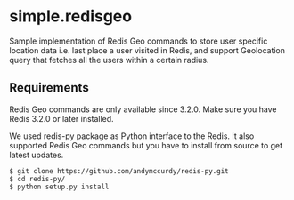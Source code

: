 # simple.redisgeo

Sample implementation of Redis Geo commands to store user specific location data i.e. last place a user visited in Redis, and support Geolocation query that fetches all the users within a certain radius.

Requirements
------------------------

Redis Geo commands are only available since 3.2.0. Make sure you have Redis 3.2.0 or later installed.

We used redis-py package as Python interface to the Redis. It also supported Redis Geo commands but you have to install from source to get latest updates.

    $ git clone https://github.com/andymccurdy/redis-py.git
    $ cd redis-py/
    $ python setup.py install



